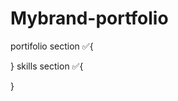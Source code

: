 # Mybrand-portfolio

<!-- today i do the home pages with differents sections -->

portifolio section ✅{

<!-- starting to build with header and stick it with position fixe -->

}
skills section ✅{
<!-- and aslo i have skills divider which have scroll section contain different skills  -->

<!-- i design it with using the division to differentiate the section -->

}
